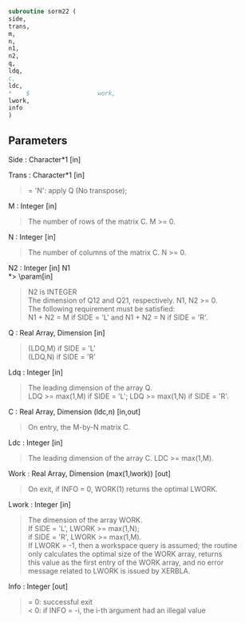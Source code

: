 ```fortran  
subroutine sorm22 (  
side,  
trans,  
m,  
n,  
n1,  
n2,  
q,  
ldq,  
c,  
ldc,  
*    $                   work,  
lwork,  
info  
)  
```  
## Parameters  
Side : Character*1 [in]  
  
Trans : Character*1 [in]  
> = 'N':  apply Q (No transpose);  
  
M : Integer [in]  
> The number of rows of the matrix C. M >= 0.  
  
N : Integer [in]  
> The number of columns of the matrix C. N >= 0.  
  
N2 : Integer [in] N1  
*> \param[in]  
> N2 is INTEGER  
> The dimension of Q12 and Q21, respectively. N1, N2 >= 0.  
> The following requirement must be satisfied:  
> N1 + N2 = M if SIDE = 'L' and N1 + N2 = N if SIDE = 'R'.  
  
Q : Real Array, Dimension [in]  
> (LDQ,M) if SIDE = 'L'  
> (LDQ,N) if SIDE = 'R'  
  
Ldq : Integer [in]  
> The leading dimension of the array Q.  
> LDQ >= max(1,M) if SIDE = 'L'; LDQ >= max(1,N) if SIDE = 'R'.  
  
C : Real Array, Dimension (ldc,n) [in,out]  
> On entry, the M-by-N matrix C.  
  
Ldc : Integer [in]  
> The leading dimension of the array C. LDC >= max(1,M).  
  
Work : Real Array, Dimension (max(1,lwork)) [out]  
> On exit, if INFO = 0, WORK(1) returns the optimal LWORK.  
  
Lwork : Integer [in]  
> The dimension of the array WORK.  
> If SIDE = 'L', LWORK >= max(1,N);  
> if SIDE = 'R', LWORK >= max(1,M).  
> If LWORK = -1, then a workspace query is assumed; the routine  
> only calculates the optimal size of the WORK array, returns  
> this value as the first entry of the WORK array, and no error  
> message related to LWORK is issued by XERBLA.  
  
Info : Integer [out]  
> = 0:  successful exit  
> < 0:  if INFO = -i, the i-th argument had an illegal value  
  
